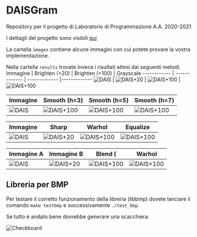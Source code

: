 # DAISGram
Repository per il progetto di Laboratorio di Programmazione A.A. 2020-2021

I dettagli del progetto sono visibili [qui](https://docs.google.com/document/d/1G9mSJaCNfDTd1uzwQlgYWjXfUNXsz7EzLuoDCranRHU/edit#)

La cartella `images` contiene alcune immagini con cui potete provare la vostra implementazione.

Nella cartella `results` trovate invece i risultati attesi dai seguenti metodi.
Immagine | Brighten (+20) | Brighten (+100) | Grayscale
------------ | ------------- | ------------- |-------------
![DAIS](https://github.com/xwasco/DAISGram_20_21/blob/main/images/dais.bmp) | ![DAIS+20](https://github.com/xwasco/DAISGram_20_21/blob/main/results/dais_brighten_20.bmp) | ![DAIS+100](https://github.com/xwasco/DAISGram_20_21/blob/main/results/dais_brighten_100.bmp) | ![DAIS+100](https://github.com/xwasco/DAISGram_20_21/blob/main/results/dais_gray.bmp) 

Immagine | Smooth (h=3) | Smooth (h=5) | Smooth (h=7)
------------ | ------------- | ------------- |------------- 
![DAIS](https://github.com/xwasco/DAISGram_20_21/blob/main/images/dais.bmp) | ![DAIS+100](https://github.com/xwasco/DAISGram_20_21/blob/main/results/dais_smooth_3.bmp) | ![DAIS+100](https://github.com/xwasco/DAISGram_20_21/blob/main/results/dais_smooth_5.bmp) | ![DAIS+100](https://github.com/xwasco/DAISGram_20_21/blob/main/results/dais_smooth_7.bmp) 

Immagine | Sharp | Warhol | Equalize
------------ | ------------- | ------------- |------------- 
![DAIS](https://github.com/xwasco/DAISGram_20_21/blob/main/images/dais.bmp) | ![DAIS+20](https://github.com/xwasco/DAISGram_20_21/blob/main/results/dais_sharp.bmp) | ![DAIS+100](https://github.com/xwasco/DAISGram_20_21/blob/main/results/dais_warhol.bmp) | ![DAIS+100](https://github.com/xwasco/DAISGram_20_21/blob/main/results/dais_equalize.bmp) |

Immagine A | Immagine B | Blend ([](https://render.githubusercontent.com/render/math?math=%5Calpha%20%3D%200) | Warhol
------------ | ------------- | ------------- |------------- 
![DAIS](https://github.com/xwasco/DAISGram_20_21/blob/main/images/dais.bmp) | ![DAIS+20](https://github.com/xwasco/DAISGram_20_21/blob/main/results/dais_sharp.bmp) | ![DAIS+100](https://github.com/xwasco/DAISGram_20_21/blob/main/results/dais_warhol.bmp) | ![DAIS+100](https://github.com/xwasco/DAISGram_20_21/blob/main/results/dais_equalize.bmp) |

## Libreria per BMP
Per testare il corretto funzionamento della libreria (libbmp) dovete lanciare il comando `make testbmp` e successivamente `./test_bmp`.

Se tutto è andato bene dovrebbe generare una scacchiera.

![Checkboard](https://github.com/xwasco/DAISGram_20_21/blob/main/checkboard.bmp)
